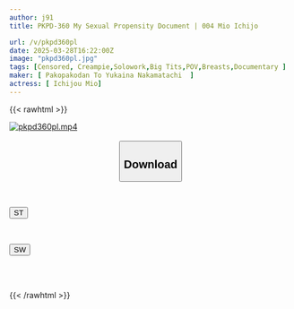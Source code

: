 ```yaml
---
author: j91
title: PKPD-360 My Sexual Propensity Document | 004 Mio Ichijo

url: /v/pkpd360pl
date: 2025-03-28T16:22:00Z
image: "pkpd360pl.jpg"
tags: [Censored, Creampie,Solowork,Big Tits,POV,Breasts,Documentary	]
maker: [ Pakopakodan To Yukaina Nakamatachi  ]
actress: [ Ichijou Mio]
---
```



{{< rawhtml >}}

<div class="video" data-videoid="xeA7DvgVletDPb">
    <a href="javascript:;">
        <img src="/v/pkpd360pl/pkpd360pl.jpg" width="WIDTH" height="HEIGHT" alt="pkpd360pl.mp4" loading="lazy">
    </a>
</div>

<script type="text/javascript" src="https://j91.asia/asset/on-demand-st.js"></script>

<br>
  <link rel="stylesheet" href="https://j91.asia/asset/bs5.css">
  
  <center>
  <button class="btn btn-primary" type="button" data-bs-toggle="collapse" data-bs-target=".multi-collapse" aria-expanded="false" aria-controls="multiCollapseExample1 multiCollapseExample2"><h2>Download</h2></button></center>
</p>
<div class="row">
  <div class="col">
    <div class="collapse multi-collapse" id="multiCollapseExample1">
      <div class="card card-body">
	      	      <br>
<div class="buttons">  
<p><a href="/v/pkpd360pl/st.html" target="_blank"><button class="btn-hover color-3"><i class="fa fa-download"></i> ST</button></a></p></div>
    </div>
  </div>
</div>
  <div class="col">
    <div class="collapse multi-collapse" id="multiCollapseExample2">
      <div class="card card-body">
	      <br>
<div class="buttons">
<p><a href="/v/pkpd360pl/sw.html" target="_blank"><button class="btn-hover color-2"><i class="fa fa-download"></i> SW</button></a></p></div>
<br><br>
      </div>
    </div>
  </div>
</div>

{{< /rawhtml >}}